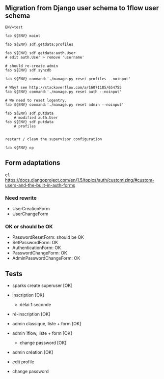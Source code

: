 
## Migration from Django user schema to 1flow user schema

    ENV=test

    fab ${ENV} maint

    fab ${ENV} sdf.getdata:profiles

    fab ${ENV} sdf.getdata:auth.User
    # edit auth.User > remove 'username'

    # should re-create admin
    fab ${ENV} sdf.syncdb

    fab ${ENV} command:'./manage.py reset profiles --noinput'

    # Why? see http://stackoverflow.com/a/16071185/654755
    fab ${ENV} command:'./manage.py reset auth --noinput'

    # We need to reset logentry.
    fab ${ENV} command:'./manage.py reset admin --noinput'

    fab ${ENV} sdf.putdata
        # modified auth.User
    fab ${ENV} sdf.putdata
        # profiles


    restart / clean the supervisor configuration

    fab ${ENV} op

## Form adaptations

cf. https://docs.djangoproject.com/en/1.5/topics/auth/customizing/#custom-users-and-the-built-in-auth-forms


### Need rewrite

- UserCreationForm
- UserChangeForm

### OK or should be OK

- PasswordResetForm: should be OK
- SetPasswordForm: OK
- AuthenticationForm: OK
- PasswordChangeForm: OK
- AdminPasswordChangeForm: OK

## Tests

- sparks create superuser [OK]
- inscription [OK]
    - délai 1 seconde
- ré-inscription [OK]
- admin classique, liste + form [OK]
- admin 1flow, liste + form [OK]
    - change password [OK]
- admin création [OK]

- edit profile
- change password
